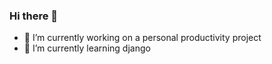 ### Hi there 👋

- 🔭 I’m currently working on a personal productivity project
- 🌱 I’m currently learning django
